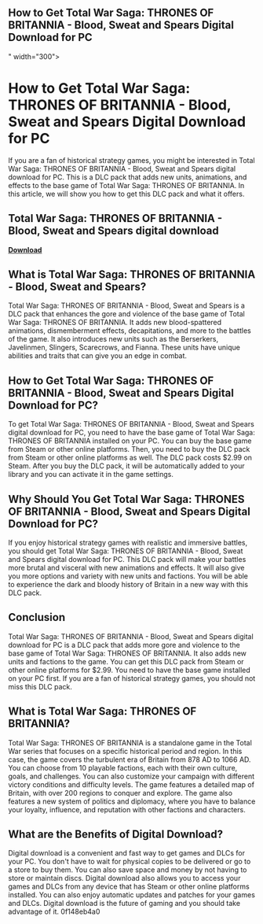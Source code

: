 ## How to Get Total War Saga: THRONES OF BRITANNIA - Blood, Sweat and Spears Digital Download for PC

 " width="300">

 
# How to Get Total War Saga: THRONES OF BRITANNIA - Blood, Sweat and Spears Digital Download for PC
 
If you are a fan of historical strategy games, you might be interested in Total War Saga: THRONES OF BRITANNIA - Blood, Sweat and Spears digital download for PC. This is a DLC pack that adds new units, animations, and effects to the base game of Total War Saga: THRONES OF BRITANNIA. In this article, we will show you how to get this DLC pack and what it offers.
 
## Total War Saga: THRONES OF BRITANNIA - Blood, Sweat and Spears digital download


[**Download**](https://www.google.com/url?q=https%3A%2F%2Furluss.com%2F2tKdAm&sa=D&sntz=1&usg=AOvVaw18_uY6SkUuvCBZwex1JE2r)

 
## What is Total War Saga: THRONES OF BRITANNIA - Blood, Sweat and Spears?
 
Total War Saga: THRONES OF BRITANNIA - Blood, Sweat and Spears is a DLC pack that enhances the gore and violence of the base game of Total War Saga: THRONES OF BRITANNIA. It adds new blood-spattered animations, dismemberment effects, decapitations, and more to the battles of the game. It also introduces new units such as the Berserkers, Javelinmen, Slingers, Scarecrows, and Fianna. These units have unique abilities and traits that can give you an edge in combat.
 
## How to Get Total War Saga: THRONES OF BRITANNIA - Blood, Sweat and Spears Digital Download for PC?
 
To get Total War Saga: THRONES OF BRITANNIA - Blood, Sweat and Spears digital download for PC, you need to have the base game of Total War Saga: THRONES OF BRITANNIA installed on your PC. You can buy the base game from Steam or other online platforms. Then, you need to buy the DLC pack from Steam or other online platforms as well. The DLC pack costs $2.99 on Steam. After you buy the DLC pack, it will be automatically added to your library and you can activate it in the game settings.
 
## Why Should You Get Total War Saga: THRONES OF BRITANNIA - Blood, Sweat and Spears Digital Download for PC?
 
If you enjoy historical strategy games with realistic and immersive battles, you should get Total War Saga: THRONES OF BRITANNIA - Blood, Sweat and Spears digital download for PC. This DLC pack will make your battles more brutal and visceral with new animations and effects. It will also give you more options and variety with new units and factions. You will be able to experience the dark and bloody history of Britain in a new way with this DLC pack.
 
## Conclusion
 
Total War Saga: THRONES OF BRITANNIA - Blood, Sweat and Spears digital download for PC is a DLC pack that adds more gore and violence to the base game of Total War Saga: THRONES OF BRITANNIA. It also adds new units and factions to the game. You can get this DLC pack from Steam or other online platforms for $2.99. You need to have the base game installed on your PC first. If you are a fan of historical strategy games, you should not miss this DLC pack.
  
## What is Total War Saga: THRONES OF BRITANNIA?
 
Total War Saga: THRONES OF BRITANNIA is a standalone game in the Total War series that focuses on a specific historical period and region. In this case, the game covers the turbulent era of Britain from 878 AD to 1066 AD. You can choose from 10 playable factions, each with their own culture, goals, and challenges. You can also customize your campaign with different victory conditions and difficulty levels. The game features a detailed map of Britain, with over 200 regions to conquer and explore. The game also features a new system of politics and diplomacy, where you have to balance your loyalty, influence, and reputation with other factions and characters.
 
## What are the Benefits of Digital Download?
 
Digital download is a convenient and fast way to get games and DLCs for your PC. You don't have to wait for physical copies to be delivered or go to a store to buy them. You can also save space and money by not having to store or maintain discs. Digital download also allows you to access your games and DLCs from any device that has Steam or other online platforms installed. You can also enjoy automatic updates and patches for your games and DLCs. Digital download is the future of gaming and you should take advantage of it.
 0f148eb4a0
